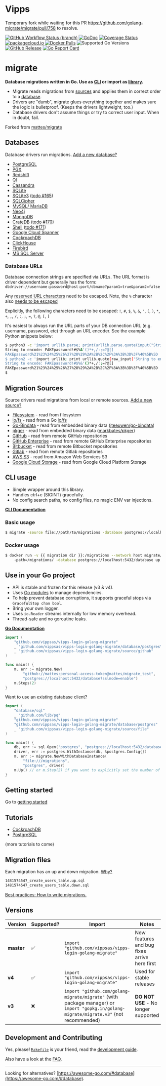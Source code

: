 # Vipps

Temporary fork while waiting for this PR https://github.com/golang-migrate/migrate/pull/758 to resolve.

[![GitHub Workflow Status (branch)](https://img.shields.io/github/workflow/status/golang-migrate/migrate/CI/master)](https://github.com/golang-migrate/migrate/actions/workflows/ci.yaml?query=branch%3Amaster)
[![GoDoc](https://pkg.go.dev/badge/github.com/golang-migrate/migrate)](https://pkg.go.dev/github.com/golang-migrate/migrate/v4)
[![Coverage Status](https://img.shields.io/coveralls/github/golang-migrate/migrate/master.svg)](https://coveralls.io/github/golang-migrate/migrate?branch=master)
[![packagecloud.io](https://img.shields.io/badge/deb-packagecloud.io-844fec.svg)](https://packagecloud.io/golang-migrate/migrate?filter=debs)
[![Docker Pulls](https://img.shields.io/docker/pulls/migrate/migrate.svg)](https://hub.docker.com/r/migrate/migrate/)
![Supported Go Versions](https://img.shields.io/badge/Go-1.17%2C%201.18-lightgrey.svg)
[![GitHub Release](https://img.shields.io/github/release/golang-migrate/migrate.svg)](https://github.com/golang-migrate/migrate/releases)
[![Go Report Card](https://goreportcard.com/badge/github.com/golang-migrate/migrate)](https://goreportcard.com/report/github.com/golang-migrate/migrate)

# migrate

__Database migrations written in Go. Use as [CLI](#cli-usage) or import as [library](#use-in-your-go-project).__

* Migrate reads migrations from [sources](#migration-sources)
   and applies them in correct order to a [database](#databases).
* Drivers are "dumb", migrate glues everything together and makes sure the logic is bulletproof.
   (Keeps the drivers lightweight, too.)
* Database drivers don't assume things or try to correct user input. When in doubt, fail.

Forked from [mattes/migrate](https://github.com/mattes/migrate)

## Databases

Database drivers run migrations. [Add a new database?](database/driver.go)

* [PostgreSQL](database/postgres)
* [PGX](database/pgx)
* [Redshift](database/redshift)
* [Ql](database/ql)
* [Cassandra](database/cassandra)
* [SQLite](database/sqlite)
* [SQLite3](database/sqlite3) ([todo #165](https://github.com/mattes/migrate/issues/165))
* [SQLCipher](database/sqlcipher)
* [MySQL/ MariaDB](database/mysql)
* [Neo4j](database/neo4j)
* [MongoDB](database/mongodb)
* [CrateDB](database/crate) ([todo #170](https://github.com/mattes/migrate/issues/170))
* [Shell](database/shell) ([todo #171](https://github.com/mattes/migrate/issues/171))
* [Google Cloud Spanner](database/spanner)
* [CockroachDB](database/cockroachdb)
* [ClickHouse](database/clickhouse)
* [Firebird](database/firebird)
* [MS SQL Server](database/sqlserver)

### Database URLs

Database connection strings are specified via URLs. The URL format is driver dependent but generally has the form: `dbdriver://username:password@host:port/dbname?param1=true&param2=false`

Any [reserved URL characters](https://en.wikipedia.org/wiki/Percent-encoding#Percent-encoding_reserved_characters) need to be escaped. Note, the `%` character also [needs to be escaped](https://en.wikipedia.org/wiki/Percent-encoding#Percent-encoding_the_percent_character)

Explicitly, the following characters need to be escaped:
`!`, `#`, `$`, `%`, `&`, `'`, `(`, `)`, `*`, `+`, `,`, `/`, `:`, `;`, `=`, `?`, `@`, `[`, `]`

It's easiest to always run the URL parts of your DB connection URL (e.g. username, password, etc) through an URL encoder. See the example Python snippets below:

```bash
$ python3 -c 'import urllib.parse; print(urllib.parse.quote(input("String to encode: "), ""))'
String to encode: FAKEpassword!#$%&'()*+,/:;=?@[]
FAKEpassword%21%23%24%25%26%27%28%29%2A%2B%2C%2F%3A%3B%3D%3F%40%5B%5D
$ python2 -c 'import urllib; print urllib.quote(raw_input("String to encode: "), "")'
String to encode: FAKEpassword!#$%&'()*+,/:;=?@[]
FAKEpassword%21%23%24%25%26%27%28%29%2A%2B%2C%2F%3A%3B%3D%3F%40%5B%5D
$
```

## Migration Sources

Source drivers read migrations from local or remote sources. [Add a new source?](source/driver.go)

* [Filesystem](source/file) - read from filesystem
* [io/fs](source/iofs) - read from a Go [io/fs](https://pkg.go.dev/io/fs#FS)
* [Go-Bindata](source/go_bindata) - read from embedded binary data ([jteeuwen/go-bindata](https://github.com/jteeuwen/go-bindata))
* [pkger](source/pkger) - read from embedded binary data ([markbates/pkger](https://github.com/markbates/pkger))
* [GitHub](source/github) - read from remote GitHub repositories
* [GitHub Enterprise](source/github_ee) - read from remote GitHub Enterprise repositories
* [Bitbucket](source/bitbucket) - read from remote Bitbucket repositories
* [Gitlab](source/gitlab) - read from remote Gitlab repositories
* [AWS S3](source/aws_s3) - read from Amazon Web Services S3
* [Google Cloud Storage](source/google_cloud_storage) - read from Google Cloud Platform Storage

## CLI usage

* Simple wrapper around this library.
* Handles ctrl+c (SIGINT) gracefully.
* No config search paths, no config files, no magic ENV var injections.

__[CLI Documentation](cmd/migrate)__

### Basic usage

```bash
$ migrate -source file://path/to/migrations -database postgres://localhost:5432/database up 2
```

### Docker usage

```bash
$ docker run -v {{ migration dir }}:/migrations --network host migrate/migrate
    -path=/migrations/ -database postgres://localhost:5432/database up 2
```

## Use in your Go project

* API is stable and frozen for this release (v3 & v4).
* Uses [Go modules](https://golang.org/cmd/go/#hdr-Modules__module_versions__and_more) to manage dependencies.
* To help prevent database corruptions, it supports graceful stops via `GracefulStop chan bool`.
* Bring your own logger.
* Uses `io.Reader` streams internally for low memory overhead.
* Thread-safe and no goroutine leaks.

__[Go Documentation](https://godoc.org/github.com/golang-migrate/migrate)__

```go
import (
    "github.com/vippsas/vipps-login-golang-migrate"
    _ "github.com/vippsas/vipps-login-golang-migrate/database/postgres"
    _ "github.com/vippsas/vipps-login-golang-migrate/source/github"
)

func main() {
    m, err := migrate.New(
        "github://mattes:personal-access-token@mattes/migrate_test",
        "postgres://localhost:5432/database?sslmode=enable")
    m.Steps(2)
}
```

Want to use an existing database client?

```go
import (
    "database/sql"
    _ "github.com/lib/pq"
    "github.com/vippsas/vipps-login-golang-migrate"
    "github.com/vippsas/vipps-login-golang-migrate/database/postgres"
    _ "github.com/vippsas/vipps-login-golang-migrate/source/file"
)

func main() {
    db, err := sql.Open("postgres", "postgres://localhost:5432/database?sslmode=enable")
    driver, err := postgres.WithInstance(db, &postgres.Config{})
    m, err := migrate.NewWithDatabaseInstance(
        "file:///migrations",
        "postgres", driver)
    m.Up() // or m.Step(2) if you want to explicitly set the number of migrations to run
}
```

## Getting started

Go to [getting started](GETTING_STARTED.md)

## Tutorials

* [CockroachDB](database/cockroachdb/TUTORIAL.md)
* [PostgreSQL](database/postgres/TUTORIAL.md)

(more tutorials to come)

## Migration files

Each migration has an up and down migration. [Why?](FAQ.md#why-two-separate-files-up-and-down-for-a-migration)

```bash
1481574547_create_users_table.up.sql
1481574547_create_users_table.down.sql
```

[Best practices: How to write migrations.](MIGRATIONS.md)

## Versions

Version | Supported? | Import | Notes
--------|------------|--------|------
**master** | :white_check_mark: | `import "github.com/vippsas/vipps-login-golang-migrate"` | New features and bug fixes arrive here first |
**v4** | :white_check_mark: | `import "github.com/vippsas/vipps-login-golang-migrate"` | Used for stable releases |
**v3** | :x: | `import "github.com/golang-migrate/migrate"` (with package manager) or `import "gopkg.in/golang-migrate/migrate.v3"` (not recommended) | **DO NOT USE** - No longer supported |

## Development and Contributing

Yes, please! [`Makefile`](Makefile) is your friend,
read the [development guide](CONTRIBUTING.md).

Also have a look at the [FAQ](FAQ.md).

---

Looking for alternatives? [https://awesome-go.com/#database](https://awesome-go.com/#database).
